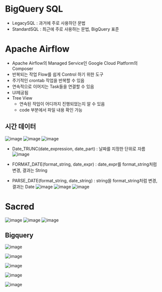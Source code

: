 # BigQuery SQL
- LegacySQL : 과거에 주로 사용하던 문법
- StandardSQL : 최근에 주로 사용하는 문법, BigQuery 표준

# Apache Airflow
- Apache Airflow의 Managed Service인 Google Cloud Platform의 Composer
- 반복되는 작업 Flow를 쉽게 Control 하기 위한 도구 
- 주기적인 crontab 작업을 반복할 수 있음
- 연속적으로 이어지는 Task들을 연결할 수 있음
- UI제공됨
- Tree View
  - 연속된 작업이 어디까지 진행되었는지 알 수 있음 
  - code 부분에서 파일 내용 확인 가능 

## 시간 데이터 
![image](https://user-images.githubusercontent.com/47103479/143035608-41945bec-907b-447b-89a2-ae4d7391887f.png)
![image](https://user-images.githubusercontent.com/47103479/143035642-22a7ac4f-95a7-4ace-9a93-55ee3cccad19.png)
![image](https://user-images.githubusercontent.com/47103479/143035845-b8781476-70a8-4e90-9863-bf4c4d366ccf.png)

- Date_TRUNC(date_expression, date_part) : 날짜를 지정한 단위로 자름
![image](https://user-images.githubusercontent.com/47103479/143036112-c4f53d71-a435-42a2-8ada-222bdd69fde4.png)

- FORMAT_DATE(format_string, date_expr) : date_expr를 format_string처럼 변경, 결과는 String
- PARSE_DATE(format_string, date_string) : string을 format_string처럼 변경, 결과는 Date 
![image](https://user-images.githubusercontent.com/47103479/143037591-1d37c23b-4801-4a6c-a572-8c41a6e75329.png)
![image](https://user-images.githubusercontent.com/47103479/143037692-b80fe241-0b48-48aa-83cb-3ac90de6476a.png)
![image](https://user-images.githubusercontent.com/47103479/143037914-d7650f6d-d58a-4b34-a684-1f24fab9344b.png)


# Sacred
![image](https://user-images.githubusercontent.com/47103479/143042209-e5fd4b9e-fa82-45e8-9043-bd6011c5f499.png)
![image](https://user-images.githubusercontent.com/47103479/143041999-1909827d-1c4a-4454-981f-0b8b4135dbf9.png)
![image](https://user-images.githubusercontent.com/47103479/143042067-8ad4fb9b-a4b3-4ca9-a467-969bccc41834.png)


## Bigquery
![image](https://user-images.githubusercontent.com/47103479/143035101-c213534d-e692-48e6-96d0-c523119c450a.png)

![image](https://user-images.githubusercontent.com/47103479/143035121-c57a0907-3feb-4349-8d57-7095660db30c.png)

![image](https://user-images.githubusercontent.com/47103479/143035153-2a382c69-430f-4499-85a2-5c8814955578.png)

![image](https://user-images.githubusercontent.com/47103479/143035226-354650f5-df3c-4531-945e-8d0ac51dbdd1.png)

![image](https://user-images.githubusercontent.com/47103479/143035820-1d7c6ce8-269d-4b68-aa3d-35c08cc68000.png)
